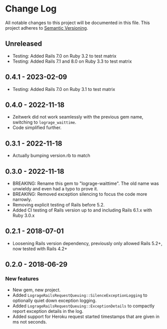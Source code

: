 # Change Log

All notable changes to this project will be documented in this file.
This project adheres to [Semantic Versioning](http://semver.org/).

## Unreleased

* Testing: Added Rails 7.0 on Ruby 3.2 to test matrix
* Testing: Added Rails 7.1 and 8.0 on Ruby 3.3 to test matrix

## 0.4.1 - 2023-02-09

* Testing: Added Rails 7.0 on Ruby 3.1 to test matrix

## 0.4.0 - 2022-11-18

* Zeitwerk did not work seamlessly with the previous gem name, switching to `lograge_waittime`.
* Code simplified further.

## 0.3.1 - 2022-11-18

- Actually bumping version.rb to match

## 0.3.0 - 2022-11-18

- BREAKING: Rename this gem to "lograge-waittime". The old name was unwieldy and even had a typo to prove it.
- BREAKING: Removed exception silencing to focus the code more narrowly.
- Removing explicit testing of Rails before 5.2. 
- Added CI testing of Rails version up to and including Rails 6.1.x with Ruby 3.0.x

## 0.2.1 - 2018-07-01

- Loosening Rails version dependency, previously only allowed Rails 5.2+, now tested with Rails 4.2+

## 0.2.0 - 2018-06-29

### New features

- New gem, new project.
- Added `LogrageRailsRequestQueuing::SilenceExceptionLogging` to optionally quiet down exception logging.
- Added `LogrageRailsRequestQueuing::ExceptionDetails` to compactly report exception details in the log.
- Added support for Heroku request started timestamps that are given in ms not seconds.
